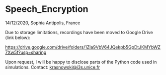 # Speech_Encryption

14/12/2020, Sophia Antipolis, France

Due to storage limitations, recordings have been moved to Google Drive (link below):

https://drive.google.com/drive/folders/1Zla9VbV64JQekpb5GpDtJKMYbWZ7Xw5f?usp=sharing

Upon request, I will be happy to disclose parts of the Python code used in simulations. Contact: krasnowski@i3s.unice.fr

